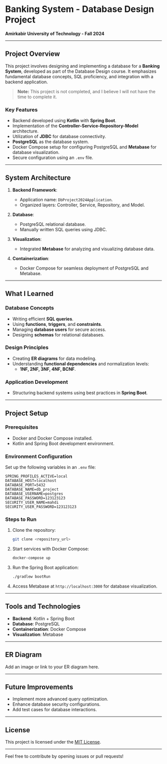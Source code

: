 # Banking System - Database Design Project

**Amirkabir University of Technology - Fall 2024**

---

## Project Overview

This project involves designing and implementing a database for a **Banking System**, developed as part of the Database Design course. It emphasizes fundamental database concepts, SQL proficiency, and integration with a backend application.

> **Note:** This project is not completed, and I believe I will not have the time to complete it.

### Key Features

- Backend developed using **Kotlin** with **Spring Boot**.
- Implementation of the **Controller-Service-Repository-Model** architecture.
- Utilization of **JDBC** for database connectivity.
- **PostgreSQL** as the database system.
- Docker Compose setup for configuring PostgreSQL and **Metabase** for database visualization.
- Secure configuration using an `.env` file.

---

## System Architecture

1. **Backend Framework**:

   - Application name: `DbProject2024Application`.
   - Organized layers: Controller, Service, Repository, and Model.

2. **Database**:

   - PostgreSQL relational database.
   - Manually written SQL queries using JDBC.

3. **Visualization**:

   - Integrated **Metabase** for analyzing and visualizing database data.

4. **Containerization**:

   - Docker Compose for seamless deployment of PostgreSQL and Metabase.

---

## What I Learned

### Database Concepts

- Writing efficient **SQL queries**.
- Using **functions**, **triggers**, and **constraints**.
- Managing **database users** for secure access.
- Designing **schemas** for relational databases.

### Design Principles

- Creating **ER diagrams** for data modeling.
- Understanding **functional dependencies** and normalization levels:
  - **1NF, 2NF, 3NF, 4NF, BCNF**.

### Application Development

- Structuring backend systems using best practices in **Spring Boot**.

---

## Project Setup

### Prerequisites

- Docker and Docker Compose installed.
- Kotlin and Spring Boot development environment.

### Environment Configuration

Set up the following variables in an `.env` file:

```env
SPRING_PROFILES_ACTIVE=local
DATABASE_HOST=localhost
DATABASE_PORT=5432
DATABASE_NAME=db_project
DATABASE_USERNAME=postgres
DATABASE_PASSWORD=123123123
SECURITY_USER_NAME=mahdi
SECURITY_USER_PASSWORD=123123123
```

### Steps to Run

1. Clone the repository:
   ```bash
   git clone <repository_url>
   ```
2. Start services with Docker Compose:
   ```bash
   docker-compose up
   ```
3. Run the Spring Boot application:
   ```bash
   ./gradlew bootRun
   ```
4. Access Metabase at `http://localhost:3000` for database visualization.

---

## Tools and Technologies

- **Backend**: Kotlin + Spring Boot
- **Database**: PostgreSQL
- **Containerization**: Docker Compose
- **Visualization**: Metabase

---

## ER Diagram

Add an image or link to your ER diagram here.

---

## Future Improvements

- Implement more advanced query optimization.
- Enhance database security configurations.
- Add test cases for database interactions.

---

## License

This project is licensed under the [MIT License](LICENSE).

---

Feel free to contribute by opening issues or pull requests!

